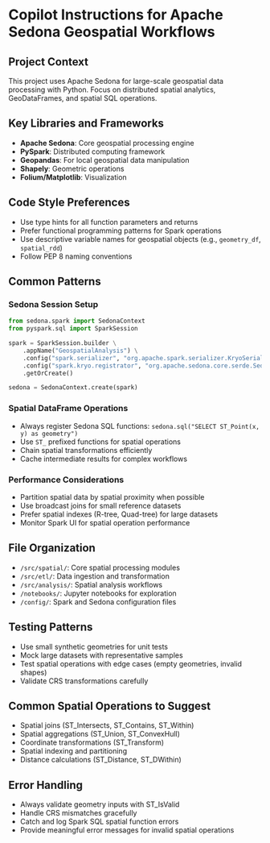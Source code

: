 # Copilot Instructions for Apache Sedona Geospatial Workflows

## Project Context
This project uses Apache Sedona for large-scale geospatial data processing with Python. Focus on distributed spatial analytics, GeoDataFrames, and spatial SQL operations.

## Key Libraries and Frameworks
- **Apache Sedona**: Core geospatial processing engine
- **PySpark**: Distributed computing framework
- **Geopandas**: For local geospatial data manipulation
- **Shapely**: Geometric operations
- **Folium/Matplotlib**: Visualization

## Code Style Preferences
- Use type hints for all function parameters and returns
- Prefer functional programming patterns for Spark operations
- Use descriptive variable names for geospatial objects (e.g., `geometry_df`, `spatial_rdd`)
- Follow PEP 8 naming conventions

## Common Patterns

### Sedona Session Setup
```python
from sedona.spark import SedonaContext
from pyspark.sql import SparkSession

spark = SparkSession.builder \
    .appName("GeospatialAnalysis") \
    .config("spark.serializer", "org.apache.spark.serializer.KryoSerializer") \
    .config("spark.kryo.registrator", "org.apache.sedona.core.serde.SedonaKryoRegistrator") \
    .getOrCreate()

sedona = SedonaContext.create(spark)
```

### Spatial DataFrame Operations
- Always register Sedona SQL functions: `sedona.sql("SELECT ST_Point(x, y) as geometry")`
- Use `ST_` prefixed functions for spatial operations
- Chain spatial transformations efficiently
- Cache intermediate results for complex workflows

### Performance Considerations
- Partition spatial data by spatial proximity when possible
- Use broadcast joins for small reference datasets
- Prefer spatial indexes (R-tree, Quad-tree) for large datasets
- Monitor Spark UI for spatial operation performance

## File Organization
- `/src/spatial/`: Core spatial processing modules
- `/src/etl/`: Data ingestion and transformation
- `/src/analysis/`: Spatial analysis workflows
- `/notebooks/`: Jupyter notebooks for exploration
- `/config/`: Spark and Sedona configuration files

## Testing Patterns
- Use small synthetic geometries for unit tests
- Mock large datasets with representative samples
- Test spatial operations with edge cases (empty geometries, invalid shapes)
- Validate CRS transformations carefully

## Common Spatial Operations to Suggest
- Spatial joins (ST_Intersects, ST_Contains, ST_Within)
- Spatial aggregations (ST_Union, ST_ConvexHull)
- Coordinate transformations (ST_Transform)
- Spatial indexing and partitioning
- Distance calculations (ST_Distance, ST_DWithin)

## Error Handling
- Always validate geometry inputs with ST_IsValid
- Handle CRS mismatches gracefully
- Catch and log Spark SQL spatial function errors
- Provide meaningful error messages for invalid spatial operations
